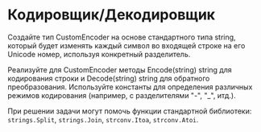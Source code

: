 # Кодировщик/Декодировщик

Создайте тип CustomEncoder на основе стандартного типа string, который будет изменять каждый символ во входящей строке на его Unicode номер, используя конкретный разделитель. 

Реализуйте для CustomEncoder методы Encode(string) string для кодирования строки и Decode(string) string для обратного преобразования. Используйте константы для определения различных режимов кодирования (например, с разделителями "-", "_", итд.).

При решении задачи могут помочь функции стaндартной библиотеки: `strings.Split`, `strings.Join`, `strconv.Itoa`, `strconv.Atoi`.